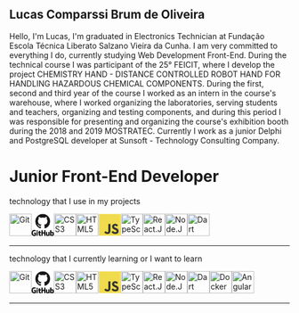 ## Lucas Comparssi Brum de Oliveira
 Hello, I'm Lucas, I'm graduated in Electronics Technician at Fundação Escola Técnica Liberato Salzano Vieira da Cunha. I am very committed to everything I do, currently studying Web Development Front-End. 
 During the technical course I was participant of the 25° FEICIT, where I develop the project CHEMISTRY HAND - DISTANCE CONTROLLED ROBOT HAND FOR HANDLING HAZARDOUS CHEMICAL COMPONENTS. During the first, second and third year of the course I worked as an intern in the course's warehouse, where I worked organizing the laboratories, serving students and teachers, organizing and testing components, and during this period I was responsible for presenting and organizing the course's exhibition booth during the 2018 and 2019 MOSTRATEC. 
 Currently I work as a junior Delphi and PostgreSQL developer at Sunsoft - Technology Consulting Company. 
# Junior Front-End Developer
technology that I use in my projects
          
<img src="https://cdn.jsdelivr.net/gh/devicons/devicon/icons/git/git-plain.svg" width="40" height="40" title="Git"/><img src="https://github.com/devicons/devicon/blob/master/icons/github/github-original-wordmark.svg" width="40" height="40" title="GitHub"/><img src="https://cdn.jsdelivr.net/gh/devicons/devicon/icons/css3/css3-original.svg" width="40" height="40" title="CSS3"/><img src="https://cdn.jsdelivr.net/gh/devicons/devicon/icons/html5/html5-original.svg" width="40" height="40" title="HTML5"/><img src="https://raw.githubusercontent.com/devicons/devicon/1119b9f84c0290e0f0b38982099a2bd027a48bf1/icons/javascript/javascript-original.svg" width="40" height="40" title="JavaScript"/><img src="https://cdn.jsdelivr.net/gh/devicons/devicon/icons/typescript/typescript-original.svg" width="40" height="40" title="TypeScript"/><img src="https://cdn.jsdelivr.net/gh/devicons/devicon/icons/react/react-original.svg" width="40" height="40" title="React.Js"/><img src="https://cdn.jsdelivr.net/gh/devicons/devicon/icons/nodejs/nodejs-original.svg" width="40" height="40" title="Node.Js"/><img src="https://cdn.jsdelivr.net/gh/devicons/devicon/icons/dart/dart-original.svg" width="40" height="40" title="Dart"/>
<!-- blank line -->
----
<!-- blank line -->          
technology that I currently learning or I want to learn
          
<img src="https://cdn.jsdelivr.net/gh/devicons/devicon/icons/git/git-plain.svg" width="40" height="40" title="Git"/><img src="https://github.com/devicons/devicon/blob/master/icons/github/github-original-wordmark.svg" width="40" height="40" title="GitHub"/><img src="https://cdn.jsdelivr.net/gh/devicons/devicon/icons/css3/css3-original.svg" width="40" height="40" title="CSS3"/><img src="https://cdn.jsdelivr.net/gh/devicons/devicon/icons/html5/html5-original.svg" width="40" height="40" title="HTML5"/><img src="https://raw.githubusercontent.com/devicons/devicon/1119b9f84c0290e0f0b38982099a2bd027a48bf1/icons/javascript/javascript-original.svg" width="40" height="40" title="JavaScript"/><img src="https://cdn.jsdelivr.net/gh/devicons/devicon/icons/typescript/typescript-original.svg" width="40" height="40" title="TypeScript"/><img src="https://cdn.jsdelivr.net/gh/devicons/devicon/icons/react/react-original.svg" width="40" height="40" title="React.Js"/><img src="https://cdn.jsdelivr.net/gh/devicons/devicon/icons/nodejs/nodejs-original.svg" width="40" height="40" title="Node.Js"/><img src="https://cdn.jsdelivr.net/gh/devicons/devicon/icons/dart/dart-original.svg" width="40" height="40" title="Dart"/><img src="https://cdn.jsdelivr.net/gh/devicons/devicon/icons/docker/docker-original.svg" width="40" height="40" title="Docker"/><img src="https://cdn.jsdelivr.net/gh/devicons/devicon/icons/angularjs/angularjs-original.svg" width="40" height="40" title="Angular.JS"/>
          
                
          
          

<!-- blank line -->
----
<!-- blank line -->




<!--
**LucasCBRUM/LucasCBRUM** is a ✨ _special_ ✨ repository because its `README.md` (this file) appears on your GitHub profile.

Here are some ideas to get you started:

- 🔭 I’m currently working on ...
- 🌱 I’m currently learning ...
- 👯 I’m looking to collaborate on ...
- 🤔 I’m looking for help with ...
- 💬 Ask me about ...
- 📫 How to reach me: ...
- 😄 Pronouns: ...
- ⚡ Fun fact: ...
-->
